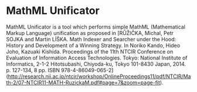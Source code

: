 # MathML Unificator

MathML Unificator is a tool which performs simple MathML (Mathematical Markup 
Language) unification as proposed in
[RŮŽIČKA, Michal, Petr SOJKA and Martin LÍŠKA.
 Math Indexer and Searcher under the Hood:
 History and Development of a Winning Strategy.
 In Noriko Kando, Hideo Joho, Kazuaki Kishida.
 Proceedings of the 11th NTCIR Conference on Evaluation of Information Access
 Technologies.
 Tokyo: National Institute of Informatics, 2-1-2 Hitotsubashi, Chiyoda-ku, Tokyo
 101-8430 Japan, 2014. p. 127-134, 8 pp. ISBN 978-4-86049-065-2]
(http://research.nii.ac.jp/ntcir/workshop/OnlineProceedings11/pdf/NTCIR/Math-2/07-NTCIR11-MATH-RuzickaM.pdf#page=7&zoom=page-fit).
